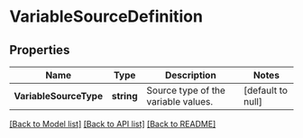 # VariableSourceDefinition

## Properties
Name | Type | Description | Notes
------------ | ------------- | ------------- | -------------
**VariableSourceType** | **string** | Source type of the variable values. | [default to null]

[[Back to Model list]](../README.md#documentation-for-models) [[Back to API list]](../README.md#documentation-for-api-endpoints) [[Back to README]](../README.md)


